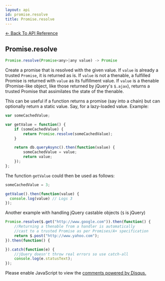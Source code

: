 ```yaml
---
layout: api
id: promise.resolve
title: Promise.resolve
---
```



[← Back To API Reference](/docs/api-reference.html)
<div class="api-code-section"><markdown>
    
## Promise.resolve

```js
Promise.resolve(Promise<any>|any value) -> Promise
```


Create a promise that is resolved with the given value. If `value` is already a trusted `Promise`, it is returned as is. If `value` is not a thenable, a fulfilled Promise is returned with `value` as its fulfillment value. If `value` is a thenable (Promise-like object, like those returned by jQuery's `$.ajax`), returns a trusted Promise that assimilates the state of the thenable.

This can be useful if a function returns a promise (say into a chain) but can optionally return a static value. Say, for a lazy-loaded value. Example:

```js
var someCachedValue;

var getValue = function() {
    if (someCachedValue) {
        return Promise.resolve(someCachedValue);
    }

    return db.queryAsync().then(function(value) {
        someCachedValue = value;
        return value;
    });
};
```

The function `getValue` could then be used as follows:

```js
someCachedValue = 3;

getValue().then(function(value) {
  console.log(value) // Logs 3
});
```

Another example with handling jQuery castable objects (`$` is jQuery)

```js
Promise.resolve($.get("http://www.google.com")).then(function() {
    //Returning a thenable from a handler is automatically
    //cast to a trusted Promise as per Promises/A+ specification
    return $.post("http://www.yahoo.com");
}).then(function() {

}).catch(function(e) {
    //jQuery doesn't throw real errors so use catch-all
    console.log(e.statusText);
});
```
</markdown></div>

<div id="disqus_thread"></div>
<script type="text/javascript">
    var disqus_title = "Promise.resolve";
    var disqus_shortname = "bluebirdjs";
    var disqus_identifier = "disqus-id-promise.resolve";
    
    (function() {
        var dsq = document.createElement("script"); dsq.type = "text/javascript"; dsq.async = true;
        dsq.src = "//" + disqus_shortname + ".disqus.com/embed.js";
        (document.getElementsByTagName("head")[0] || document.getElementsByTagName("body")[0]).appendChild(dsq);
    })();
</script>
<noscript>Please enable JavaScript to view the <a href="https://disqus.com/?ref_noscript" rel="nofollow">comments powered by Disqus.</a></noscript>
